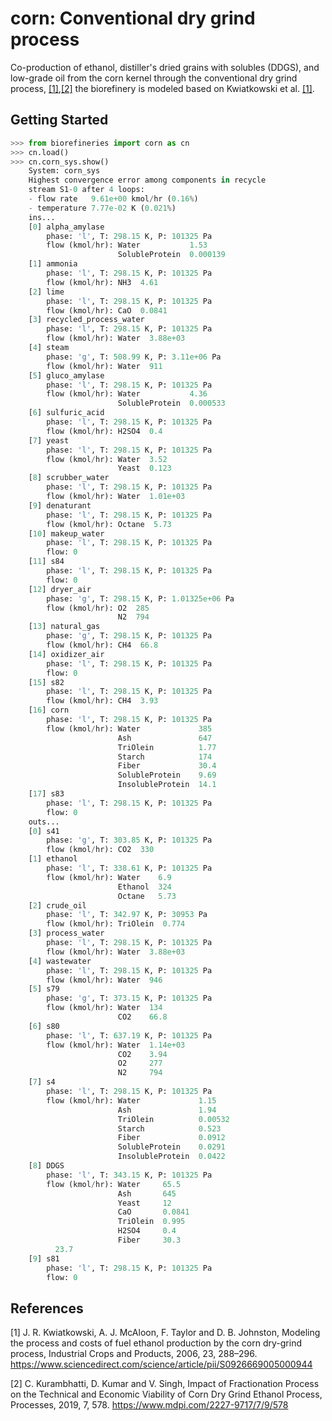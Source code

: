 # corn: Conventional dry grind process

Co-production of ethanol, distiller's dried grains with solubles (DDGS), and 
low-grade oil from the corn kernel through the conventional dry grind process,
[[1]](#1),[[2]](#2) the biorefinery is modeled based on Kwiatkowski et al. [[1]](#1).

Getting Started
---------------
```python
>>> from biorefineries import corn as cn
>>> cn.load()
>>> cn.corn_sys.show()
	System: corn_sys
	Highest convergence error among components in recycle
	stream S1-0 after 4 loops:
	- flow rate   9.61e+00 kmol/hr (0.16%)
	- temperature 7.77e-02 K (0.021%)
	ins...
	[0] alpha_amylase
	    phase: 'l', T: 298.15 K, P: 101325 Pa
	    flow (kmol/hr): Water           1.53
	                    SolubleProtein  0.000139
	[1] ammonia
	    phase: 'l', T: 298.15 K, P: 101325 Pa
	    flow (kmol/hr): NH3  4.61
	[2] lime
	    phase: 'l', T: 298.15 K, P: 101325 Pa
	    flow (kmol/hr): CaO  0.0841
	[3] recycled_process_water
	    phase: 'l', T: 298.15 K, P: 101325 Pa
	    flow (kmol/hr): Water  3.88e+03
	[4] steam
	    phase: 'g', T: 508.99 K, P: 3.11e+06 Pa
	    flow (kmol/hr): Water  911
	[5] gluco_amylase
	    phase: 'l', T: 298.15 K, P: 101325 Pa
	    flow (kmol/hr): Water           4.36
	                    SolubleProtein  0.000533
	[6] sulfuric_acid
	    phase: 'l', T: 298.15 K, P: 101325 Pa
	    flow (kmol/hr): H2SO4  0.4
	[7] yeast
	    phase: 'l', T: 298.15 K, P: 101325 Pa
	    flow (kmol/hr): Water  3.52
	                    Yeast  0.123
	[8] scrubber_water
	    phase: 'l', T: 298.15 K, P: 101325 Pa
	    flow (kmol/hr): Water  1.01e+03
	[9] denaturant
	    phase: 'l', T: 298.15 K, P: 101325 Pa
	    flow (kmol/hr): Octane  5.73
	[10] makeup_water
	    phase: 'l', T: 298.15 K, P: 101325 Pa
	    flow: 0
	[11] s84
	    phase: 'l', T: 298.15 K, P: 101325 Pa
	    flow: 0
	[12] dryer_air
	    phase: 'g', T: 298.15 K, P: 1.01325e+06 Pa
	    flow (kmol/hr): O2  285
	                    N2  794
	[13] natural_gas
	    phase: 'g', T: 298.15 K, P: 101325 Pa
	    flow (kmol/hr): CH4  66.8
	[14] oxidizer_air
	    phase: 'l', T: 298.15 K, P: 101325 Pa
	    flow: 0
	[15] s82
	    phase: 'l', T: 298.15 K, P: 101325 Pa
	    flow (kmol/hr): CH4  3.93
	[16] corn
	    phase: 'l', T: 298.15 K, P: 101325 Pa
	    flow (kmol/hr): Water             385
	                    Ash               647
	                    TriOlein          1.77
	                    Starch            174
	                    Fiber             30.4
	                    SolubleProtein    9.69
	                    InsolubleProtein  14.1
	[17] s83
	    phase: 'l', T: 298.15 K, P: 101325 Pa
	    flow: 0
	outs...
	[0] s41
	    phase: 'g', T: 303.85 K, P: 101325 Pa
	    flow (kmol/hr): CO2  330
	[1] ethanol
	    phase: 'l', T: 338.61 K, P: 101325 Pa
	    flow (kmol/hr): Water    6.9
	                    Ethanol  324
	                    Octane   5.73
	[2] crude_oil
	    phase: 'l', T: 342.97 K, P: 30953 Pa
	    flow (kmol/hr): TriOlein  0.774
	[3] process_water
	    phase: 'l', T: 298.15 K, P: 101325 Pa
	    flow (kmol/hr): Water  3.88e+03
	[4] wastewater
	    phase: 'l', T: 298.15 K, P: 101325 Pa
	    flow (kmol/hr): Water  946
	[5] s79
	    phase: 'g', T: 373.15 K, P: 101325 Pa
	    flow (kmol/hr): Water  134
	                    CO2    66.8
	[6] s80
	    phase: 'l', T: 637.19 K, P: 101325 Pa
	    flow (kmol/hr): Water  1.14e+03
	                    CO2    3.94
	                    O2     277
	                    N2     794
	[7] s4
	    phase: 'l', T: 298.15 K, P: 101325 Pa
	    flow (kmol/hr): Water             1.15
	                    Ash               1.94
	                    TriOlein          0.00532
	                    Starch            0.523
	                    Fiber             0.0912
	                    SolubleProtein    0.0291
	                    InsolubleProtein  0.0422
	[8] DDGS
	    phase: 'l', T: 343.15 K, P: 101325 Pa
	    flow (kmol/hr): Water     65.5
	                    Ash       645
	                    Yeast     12
	                    CaO       0.0841
	                    TriOlein  0.995
	                    H2SO4     0.4
	                    Fiber     30.3
	      23.7
	[9] s81
	    phase: 'l', T: 298.15 K, P: 101325 Pa
	    flow: 0
```

References
----------
<a id="1">[1]</a> 
    J. R. Kwiatkowski, A. J. McAloon, F. Taylor and D. B. Johnston,
    Modeling the process and costs of fuel ethanol production by the corn 
    dry-grind process, Industrial Crops and Products, 2006, 23, 288–296. 
    https://www.sciencedirect.com/science/article/pii/S0926669005000944

<a id="2">[2]</a> 
    C. Kurambhatti, D. Kumar and V. Singh, Impact of Fractionation Process 
    on the Technical and Economic Viability of Corn Dry Grind Ethanol Process,
    Processes, 2019, 7, 578. https://www.mdpi.com/2227-9717/7/9/578